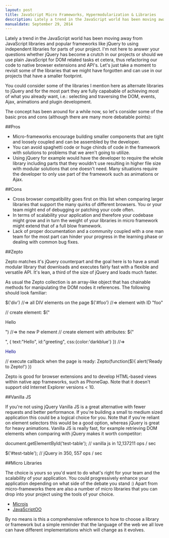 ```yaml
---
layout: post
title: JavaScript Micro Frameworks, Hypermodularization & Libraries
description: Lately a trend in the JavaScript world has been moving away from JavaScript libraries and popular frameworks like jQuery to using independent libraries  for parts of your project.
manualdate: September 29, 2014
---
```

Lately a trend in the JavaScript world has been moving away from JavaScript libraries and popular frameworks like jQuery to using independent libraries  for parts of your project. I'm not here to answer your questions whether jQuery has become a crutch in our projects or should we use plain JavaScript for DOM related tasks et cetera, thus refactoring our code to native browser extensions and API's. Let's just take a moment to revisit some of the libraries that we might have forgotten and can use in our projects that have a smaller footprint.

You could consider some of the libraries I mention here as alternate libraries to jQuery and for the most part they are fully capabable of achieving most of what you already want, i.e.: selecting and traversing the DOM, events, Ajax, animations and plugin development.

The concept has been around for a while now, so let's consider some of the basic pros and cons (although there are many more debatable points):

##Pros

* Micro-frameworks encourage building smaller components that are tight and loosely coupled and can be assembled by the developer.
* You can avoid spaghetti code or huge chinds of code in the framework with solutions to problems that we aren't going to utilize.
* Using jQuery for example would have the developer to require the whole library including parts that they wouldn't use resulting in higher file size with modular solutions that one doesn't need. Many situations require the developer to only use part of the framework such as animations or Ajax.

##Cons

* Cross browser compatibility goes first on this list when comparing larger libraries that support the many quirks of different browsers. You or your team might end of debugging or patching your code often.
* In terms of scalability your application and therefore your codebase might grow and in turn the weight of your libraries in micro framework might extend that of a full blow framework.
* Lack of proper documentation and a community coupled with a one man team for the most part can hinder your progress in the learning phase or dealing with common bug fixes.

##Zepto

Zepto matches it's jQuery counterpart and the goal here is to have a small modular library that downloads and executes fairly fast with a flexible and versatile API. It's lean, a third of the size of jQuery and loads much faster.

 As usual the Zepto collection is an array-like object that has chainable methods for manipulating the DOM nodes it references. The following should look familiar:
 
 $('div')  //=> all DIV elements on the page
 $('#foo') //=> element with ID "foo"

 // create element:
 $("<p>Hello</p>") //=> the new P element
 // create element with attributes:
 $("<p />", { text:"Hello", id:"greeting", css:{color:'darkblue'} })
 //=> <p id=greeting style="color:darkblue">Hello</p>

 // execute callback when the page is ready:
 Zepto(function($){
   alert('Ready to Zepto!')
 })

Zepto is good for browser extensions and to develop HTML-based views within native app frameworks, such as PhoneGap. Note that it doesn't support old Internet Explorer versions < 10.

##Vanilla JS

If you're not using jQuery Vanilla JS is a great alternative with fewer requests and better performance. If you're building a small to medium sized application this could be a logical choice for you. Note that if you're reliant on element selectors this would be a good option, whereas jQuery is great for heavy animations. Vanilla JS is really fast, for example retrieving DOM elements when comparing with jQuery makes it worth competitor:

 document.getElementById('test-table');         // vanilla js in 12,137211 ops / sec

 $('#test-table');                             // jQuery in 350, 557 ops / sec

##Micro Libraries

The choice is yours so you'd want to do what's right for your team and the scalability of your application. You could progressively enhance your application depending on what side of the debate you stand :) Apart from micro-frameworks there are also a number of micro libraries that you can drop into your project using the tools of your choice.

* [Microjs](http://microjs.com/#)
* [JavaScriptOO](http://www.javascriptoo.com/)

By no means is this a comprehensive reference to how to choose a library or framework but a simple reminder that the language of the web we all love can have different implementations which will change as it evolves.
